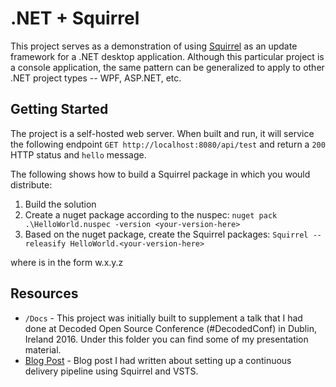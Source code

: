 # .NET + Squirrel

This project serves as a demonstration of using [Squirrel](https://github.com/Squirrel/Squirrel.Windows) as an update framework for a .NET desktop application. 
Although this particular project is a console application, the same pattern can be generalized to apply to other .NET project types -- WPF, ASP.NET, etc.

## Getting Started

The project is a self-hosted web server.
When built and run, it will service the following endpoint `GET http://localhost:8080/api/test` and return a `200` HTTP status and `hello` message.

The following shows how to build a Squirrel package in which you would distribute:

1. Build the solution
2. Create a nuget package according to the nuspec: `nuget pack .\HelloWorld.nuspec -version <your-version-here>`
3. Based on the nuget package, create the Squirrel packages: `Squirrel --releasify HelloWorld.<your-version-here>`

where <your-version-here> is in the form w.x.y.z

## Resources

* `/Docs` - This project was initially built to supplement a talk that I had done at Decoded Open Source Conference (#DecodedConf) in Dublin, Ireland 2016. 
Under this folder you can find some of my presentation material.
* [Blog Post](http://www.jasonpoon.ca/2016/02/20/setting-up-continuous-delivery-with-squirrel-and-vsts/) - Blog post I had written about setting up a continuous delivery pipeline using Squirrel and VSTS.